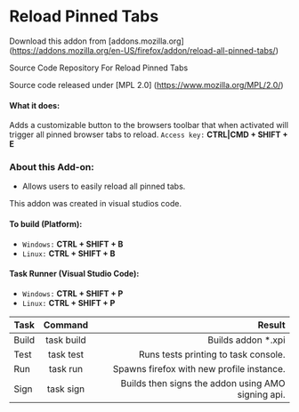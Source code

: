 Reload Pinned Tabs
==============

Download this addon from [addons.mozilla.org] (https://addons.mozilla.org/en-US/firefox/addon/reload-all-pinned-tabs/)

Source Code Repository For Reload Pinned Tabs

Source code released under [MPL 2.0] (https://www.mozilla.org/MPL/2.0/)

#### What it does: 

Adds a customizable button to the browsers toolbar that when activated will trigger all pinned browser tabs to reload.
`Access key:` __CTRL|CMD + SHIFT + E__


### About this Add-on:

- Allows users to easily reload all pinned tabs.

This addon was created in visual studios code.

####  To build (Platform):

- `Windows:` __CTRL + SHIFT + B__
- `Linux:` __CTRL + SHIFT + B__

#### Task Runner (Visual Studio Code):

- `Windows:` __CTRL + SHIFT + P__
- `Linux:` __CTRL + SHIFT + P__

| Task | Command | Result |
|----------|:-------------:|------:|
| Build | task build | Builds addon *.xpi |
| Test | task test | Runs tests printing to task console. |
| Run | task run | Spawns firefox with new profile instance. |
| Sign | task sign | Builds then signs the addon using AMO signing api. |
